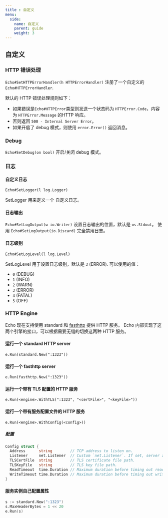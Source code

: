 ```yaml
---
title : 自定义
menu:
  side:
    name: 自定义
    parent: guide
    weight: 3
---
```


## 自定义

### HTTP 错误处理

`Echo#SetHTTPErrorHandler(h HTTPErrorHandler)` 注册了一个自定义的 `Echo#HTTPErrorHandler`.

默认的 HTTP 错误处理规则如下：

- 如果错误是`Echo#HTTPError`类型则发送一个状态码为 `HTTPError.Code`，内容为 `HTTPError.Message` 的HTTP 响应。
- 否则返回 `500 - Internal Server Error`。
- 如果开启了 debug 模式，则使用 `error.Error()` 返回消息。

### Debug

`Echo#SetDebug(on bool)` 开启/关闭 debug 模式。

### 日志

#### 自定义日志

`Echo#SetLogger(l log.Logger)`

SetLogger 用来定义一个 自定义日志。

#### 日志输出

`Echo#SetLogOutput(w io.Writer)` 设置日志输出的位置，默认是 `os.Stdout`。
使用 `Echo#SetLogOutput(io.Discard)` 完全禁用日志。

#### 日志级别

`Echo#SetLogLevel(l log.Level)`

SetLogLevel 用于设置日志级别，默认是 `3` (ERROR).
可以使用的值：

- `0` (DEBUG)
- `1` (INFO)
- `2` (WARN)
- `3`	(ERROR)
- `4`	(FATAL)
- `5` (OFF)

### HTTP Engine

Echo 现在支持使用 standard 和 [fasthttp](https://github.com/valyala/fasthttp) 提供 HTTP 服务。
Echo 内部实现了这两个引擎的接口，可以根据需要无缝的切换这两种 HTTP 服务。

#### 运行一个 standard HTTP server

`e.Run(standard.New(":1323"))`

#### 运行一个 fasthttp server

`e.Run(fasthttp.New(":1323"))`

#### 运行一个带有 TLS 配置的 HTTP 服务

`e.Run(<engine>.WithTLS(":1323", "<certFile>", "<keyFile>"))`

#### 运行一个带有服务配置文件的 HTTP 服务

`e.Run(<engine>.WithConfig(<config>))`

##### 配置

```go
Config struct {
  Address      string        // TCP address to listen on.
  Listener     net.Listener  // Custom `net.Listener`. If set, server accepts connections on it.
  TLSCertFile  string        // TLS certificate file path.
  TLSKeyFile   string        // TLS key file path.
  ReadTimeout  time.Duration // Maximum duration before timing out read of the request.
  WriteTimeout time.Duration // Maximum duration before timing out write of the response.
}
```

#### 服务实例自己配置属性

```go
s := standard.New(":1323")
s.MaxHeaderBytes = 1 << 20
e.Run(s)
```
